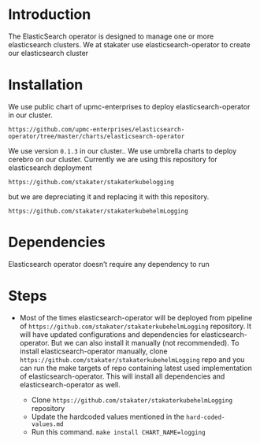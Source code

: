 # Introduction

The ElasticSearch operator is designed to manage one or more elasticsearch clusters. We at stakater use elasticsearch-operator to create our elasticsearch cluster

# Installation

We use public chart of upmc-enterprises to deploy elasticsearch-operator in our cluster. 
```
https://github.com/upmc-enterprises/elasticsearch-operator/tree/master/charts/elasticsearch-operator
```

We use version `0.1.3` in our cluster.. We use umbrella charts to deploy cerebro on our cluster. Currently we are using this repository for elasticsearch deployment
```
https://github.com/stakater/stakaterkubelogging
```

 but we are depreciating it and replacing it with this repository.
```
https://github.com/stakater/stakaterkubehelmLogging
```

# Dependencies

Elasticsearch operator doesn’t require any dependency to run

# Steps

* Most of the times elasticsearch-operator will be deployed from pipeline of `https://github.com/stakater/stakaterkubehelmLogging` repository. It will have updated configurations and dependencies for elasticsearch-operator. But we can also install it manually (not recommended). To install elasticsearch-operator manually, clone `https://github.com/stakater/stakaterkubehelmLogging` repo and you can run the make targets of repo containing latest used implementation of elasticsearch-operator. This will install all dependencies and elasticsearch-operator as well.

    * Clone `https://github.com/stakater/stakaterkubehelmLogging` repository
    * Update the hardcoded values mentioned in the `hard-coded-values.md`
    * Run this command. `make install CHART_NAME=logging`